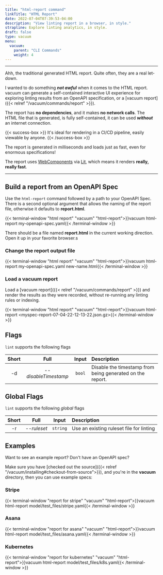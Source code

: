 ```yaml
---
title: "html-report command"
linkTitle: "HTML Report"
date: 2022-07-04T07:39:53-04:00
description: "View linting report in a browser, in style."
strapline: Explore linting analytics, in style.
draft: false
type: vacuum
menu:
  vacuum:
    parent: "CLI Commands"
    weight: 4
---
```


---

Ahh, the traditional generated HTML report. Quite often, they are a real let-down.

I wanted to do something **_not awful_** when it comes to the HTML report. vacuum can generate a self-contained
interactive UI experience for exploring linting results from an OpenAPI specification, or a 
[vacuum report]({{< relref "/vacuum/commands/report" >}}).

The report has **no dependencies**, and it makes **no network calls**. The HTML file that is generated, is fully 
self-contained, it can be used **_without_** an internet connection.


{{< success-box >}}
It's ideal for rendering in a CI/CD pipeline, easily viewable by anyone.
{{< /success-box >}}

The report is generated in milliseconds and loads just as fast, even for enormous specifications!

The report uses [WebComponents](https://www.webcomponents.org/) via [Lit](https://lit.dev/), which means
it renders **really, really fast**.

---

## Build a report from an OpenAPI Spec

Use the `html-report` command followed by a path to your OpenAPI Spec. There is a second optional argument
that allows the naming of the report file, otherwise it defaults to **report.html**.

{{< terminal-window
"html report"
"vacuum"
"html-report">}}vacuum html-report my-openapi-spec.yaml{{< /terminal-window >}} 

There should be a file named **report.html** in the current working direction. Open it up in your favorite browser.s

### Change the report output file

{{< terminal-window
"html report"
"vacuum"
"html-report">}}vacuum html-report my-openapi-spec.yaml new-name.html{{< /terminal-window >}}

### Load a vacuum report

Load a [vacuum report]({{< relref "/vacuum/commands/report" >}}) and render the results as they were recorded,
without re-running any linting rules or indexing.

{{< terminal-window
"html report"
"vacuum"
"html-report">}}vacuum html-report &lt;myspec-report-07-04-22-12-13-22.json.gz&gt;{{< /terminal-window >}}

## Flags

`lint` supports the following flags

| Short |         Full         | Input  | Description                                               |
|:-----:|:--------------------:|:------:|:----------------------------------------------------------|
|  -d   | _--disableTimestamp_ | `bool` | Disable the timestamp from being generated on the report. |

## Global Flags

`lint` supports the following _global_ flags

| Short |     Full     |  Input   | Description                                       |
|:-----:|:------------:|:--------:|:--------------------------------------------------|
|  -r   | _--ruleset_  | `string` | Use an existing ruleset file for linting          |

## Examples

Want to see an example report? Don't have an OpenAPI spec? 

Make sure you have [checked out the source]({{< relref "/vacuum/installing#checkout-from-source">}}), and 
you're in the **vacuum** directory, then you can use example specs:

### Stripe

{{< terminal-window
"report for stripe"
"vacuum"
"html-report">}}vacuum html-report model/test_files/stripe.yaml{{< /terminal-window >}}


### Asana

{{< terminal-window
"report for asana"
"vacuum"
"html-report">}}vacuum html-report model/test_files/asana.yaml{{< /terminal-window >}}

### Kubernetes

{{< terminal-window
"report for kubernetes"
"vacuum"
"html-report">}}vacuum html-report model/test_files/k8s.yaml{{< /terminal-window >}}
